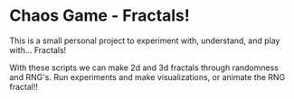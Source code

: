 # Chaos Game - Fractals!

This is a small personal project to experiment with, understand, and play with... Fractals!

With these scripts we can make 2d and 3d fractals through randomness and RNG's. Run experiments and make visualizations, or animate the RNG fractal!!

